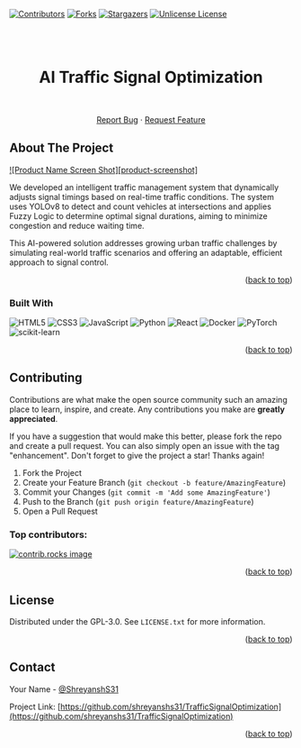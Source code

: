 <a id="readme-top"></a>

[![Contributors][contributors-shield]][contributors-url]
[![Forks][forks-shield]][forks-url]
[![Stargazers][stars-shield]][stars-url]
[![Unlicense License][license-shield]][license-url]

<br/>
<br />
<div align="center">
    <h1 align="center">AI Traffic Signal Optimization</h1>
    <br/>
    <p>
        <a href="https://github.com/othneildrew/Best-README-Template/issues/new?labels=bug&template=bug-report---.md">Report Bug</a>
        &middot;
        <a href="https://github.com/othneildrew/Best-README-Template/issues/new?labels=enhancement&template=feature-request---.md">Request Feature</a>
  </p>
</div>

<!-- ABOUT THE PROJECT -->
## About The Project

[![Product Name Screen Shot][product-screenshot]]()

We developed an intelligent traffic management system that dynamically adjusts signal timings based on real-time traffic conditions. The system uses YOLOv8 to detect and count vehicles at intersections and applies Fuzzy Logic to determine optimal signal durations, aiming to minimize congestion and reduce waiting time.

This AI-powered solution addresses growing urban traffic challenges by simulating real-world traffic scenarios and offering an adaptable, efficient approach to signal control.

<p align="right">(<a href="#readme-top">back to top</a>)</p>


### Built With

![HTML5](https://skillicons.dev/icons?i=html)
![CSS3](https://skillicons.dev/icons?i=css)
![JavaScript](https://skillicons.dev/icons?i=js)
![Python](https://skillicons.dev/icons?i=python)
![React](https://skillicons.dev/icons?i=react)
![Docker](https://skillicons.dev/icons?i=docker)
![PyTorch](https://skillicons.dev/icons?i=pytorch)
![scikit-learn](https://skillicons.dev/icons?i=sklearn)

<p align="right">(<a href="#readme-top">back to top</a>)</p>


<!-- CONTRIBUTING -->
## Contributing

Contributions are what make the open source community such an amazing place to learn, inspire, and create. Any contributions you make are **greatly appreciated**.

If you have a suggestion that would make this better, please fork the repo and create a pull request. You can also simply open an issue with the tag "enhancement".
Don't forget to give the project a star! Thanks again!

1. Fork the Project
2. Create your Feature Branch (`git checkout -b feature/AmazingFeature`)
3. Commit your Changes (`git commit -m 'Add some AmazingFeature'`)
4. Push to the Branch (`git push origin feature/AmazingFeature`)
5. Open a Pull Request

### Top contributors:

<a href="https://github.com/shreyanshs31/TrafficSignalOptimization/graphs/contributors">
  <img src="https://contrib.rocks/image?repo=shreyanshs31/TrafficSignalOptimization" alt="contrib.rocks image" />
</a>

<p align="right">(<a href="#readme-top">back to top</a>)</p>



<!-- LICENSE -->
## License

Distributed under the GPL-3.0. See `LICENSE.txt` for more information.

<p align="right">(<a href="#readme-top">back to top</a>)</p>


<!-- CONTACT -->
## Contact

Your Name - [@ShreyanshS31](https://x.com/ShreyanshS31)

Project Link: [https://github.com/shreyanshs31/TrafficSignalOptimization](https://github.com/shreyanshs31/TrafficSignalOptimization)

<p align="right">(<a href="#readme-top">back to top</a>)</p>




[contributors-shield]: https://img.shields.io/github/contributors/shreyanshs31/TrafficSignalOptimization.svg?style=for-the-badge
[contributors-url]: https://github.com/shreyanshs31/TrafficSignalOptimization/graphs/contributors
[forks-shield]: https://img.shields.io/github/forks/shreyanshs31/TrafficSignalOptimization.svg?style=for-the-badge
[forks-url]: https://github.com/shreyanshs31/TrafficSignalOptimization/network/members
[stars-shield]: https://img.shields.io/github/stars/shreyanshs31/TrafficSignalOptimization.svg?style=for-the-badge
[stars-url]: https://github.com/shreyanshs31/TrafficSignalOptimization/stargazers
[license-shield]: https://img.shields.io/github/license/shreyanshs31/TrafficSignalOptimization.svg?style=for-the-badge
[license-url]: https://github.com/shreyanshs31/TrafficSignalOptimization/blob/master/LICENSE.txt
